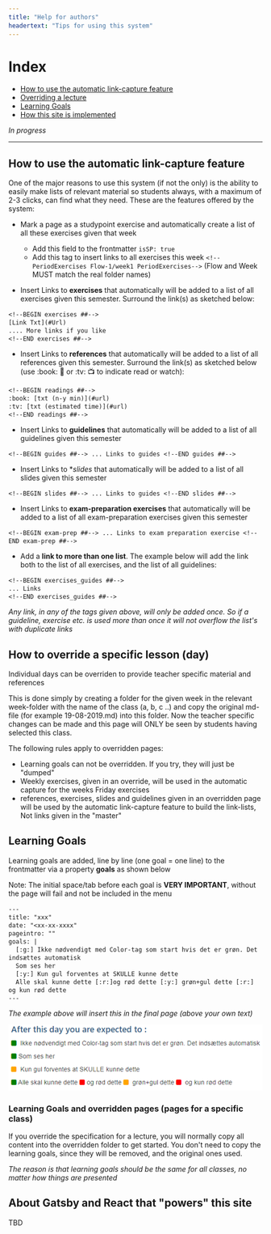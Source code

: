```yaml
---
title: "Help for authors"
headertext: "Tips for using this system"
---
```

# Index

- [How to use the automatic link-capture feature](#how-to-autoharvest-links)
- [Overriding a lecture](#overriding-a-lecture)
- [Learning Goals](#learning-goals)
- [How this site is implemented](#how-this-site-is-implemented)

_In progress_

<hr/>

## <a id="how-to-autoharvest-links"></a> How to use the automatic link-capture feature
One of the major reasons to use this system (if not the only) is the ability to easily make lists of relevant material so students always, with a maximum of 2-3 clicks, can find what they need. These are the features offered by the system:
- Mark a page as a studypoint exercise and automatically create a list of all these exercises given that week
  - Add this field to the frontmatter `isSP: true`
  - Add this tag to insert links to all exercises this week `<!--PeriodExercises Flow-1/week1 PeriodExercises-->` (Flow and Week MUST match the real folder names)

- Insert Links to **exercises** that automatically will be added to a list of all exercises given this semester. Surround the link(s) as sketched below:
```
<!--BEGIN exercises ##-->
[Link Txt](#Url)
.... More links if you like
<!--END exercises ##-->
```
- Insert Links to **references** that automatically will be added to a list of all references given this semester. Surround the link(s) as sketched below (use &#58;book&#58; :book: or &#58;tv&#58; :tv: to indicate read or watch):
```
<!--BEGIN readings ##-->
:book: [txt (n-y min)](#url)
:tv: [txt (estimated time)](#url)
<!--END readings ##-->
```
- Insert Links to **guidelines** that automatically will be added to a list of all guidelines given this semester
```
<!--BEGIN guides ##--> ... Links to guides <!--END guides ##-->
```
- Insert Links to **slides* that automatically will be added to a list of all slides given this semester
```
<!--BEGIN slides ##--> ... Links to guides <!--END slides ##-->
```
- Insert Links to **exam-preparation exercises** that automatically will be added to a list of all exam-preparation exercises given this semester
```
<!--BEGIN exam-prep ##--> ... Links to exam preparation exercise <!--END exam-prep ##-->
```
- Add a **link to more than one list**. The example below will add the link both to the list of all exercises, and the list of all guidelines:
```
<!--BEGIN exercises_guides ##-->
... Links
<!--END exercises_guides ##-->
```
*Any link, in any of the tags given above, will only be added once. So if a guideline, exercise etc. is used more than once it will not overflow the list's with duplicate links*

## <a id="overriding-a-lecture"></a> How to override a specific lesson (day)
Individual days can be overriden to provide teacher specific material and references

This is done simply by creating a folder for the given week in the relevant week-folder with the name of the class (a, b, c ..) and copy the original md-file (for example 19-08-2019.md) into this folder. Now the teacher specific changes can be made and this page will ONLY be seen by students having selected this class.

The following rules apply to overridden pages:
- Learning goals can not be overridden. If you try, they will just be "dumped"
- Weekly exercises, given in an override, will be used in the automatic capture for the weeks Friday exercises
- references, exercises, slides and guidelines given in an overridden page will be used by the automatic link-capture feature to build the link-lists, Not links given in the "master"


## <a id="learning-goals"></a> Learning Goals

Learning goals are added, line by line (one goal = one line) to the frontmatter via a property **goals** as shown below

Note: The initial space/tab before each goal is **VERY IMPORTANT**, without the page will fail and not be included in the menu
```
---
title: "xxx"
date: "<xx-xx-xxxx"
pageintro: ""
goals: |
  [:g:] Ikke nødvendigt med Color-tag som start hvis det er grøn. Det indsættes automatisk
  Som ses her
  [:y:] Kun gul forventes at SKULLE kunne dette
  Alle skal kunne dette [:r:]og rød dette [:y:] grøn+gul dette [:r:] og kun rød dette
---
```
*The example above will insert this in the final page (above your own text)*

![Learning Goals Example](./learningGoals.PNG)

### Learning Goals and overridden pages (pages for a specific class)
If you override the specification for a lecture, you will normally copy all content into the overridden folder to get started. You don't need to copy the learning goals, since they will be removed, and the original ones used.

*The reason is that learning goals should be the same for all  classes, no matter how things are presented*

## <a id="how-this-site-is-implemented"></a> About Gatsby and React that "powers" this site

TBD




